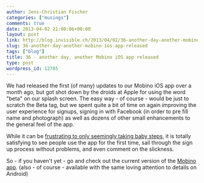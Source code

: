 ```yaml
---
author: Jens-Christian Fischer
categories: ["musings"]
comments: true
date: 2013-04-02 21:00:06+00:00
layout: post
link: http://blog.invisible.ch/2013/04/02/36-another-day-another-mobino-ios-app-released/
slug: 36-another-day-another-mobino-ios-app-released
tags: ["blog"]
title: 36 - another day, another Mobino iOS app released
type: post
wordpress_id: 12785
---
```


We had released the first (of many) updates to our Mobino iOS app over a month ago, but got shot down by the droids at Apple for using the word "beta" on our splash screen. The easy way - of course - would be just to scratch the Beta tag, but we spent quite a bit of time on again improving the user experience for signups, signing in with Facebook (in order to pre fill name and photograph) as well as dozens of other small enhancements to the general feel of the app.

While it can be [frustrating to only seemingly taking baby steps](http://blog.invisible.ch/2013/01/30/98-details/), it is totally satisfying to see people use the app for the first time, sail through the sign up process without problems, and even comment on the slickness.

So - if you haven't yet - go and check out the current version of the [Mobino app](http://mobino.com/app). (also - of course - available with the same loving attention to details on Android)
